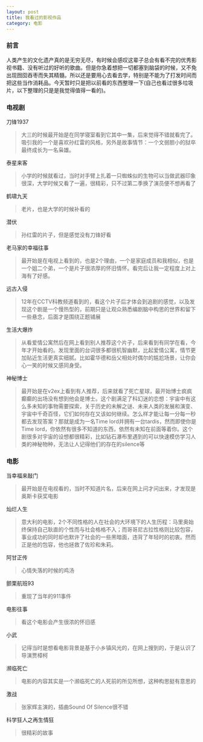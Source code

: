 ```yaml
---
layout: post
title: 我看过的影视作品
category: 电影
---
```


### 前言
人类产生的文化遗产真的是无穷无尽，有时候会感叹这辈子总会有看不完的优秀影视书籍、没有听过的好听的歌曲。但是你急着想把一切都塞到脑袋的时候，又不免出现囫囵吞枣而失其精髓。所以还是要用心去看去学，特别是不能为了打发时间而把这些当作消耗品。今天暂时只是把以前看的东西整理一下(自己也看过很多垃圾片，以下整理的只是是我觉得值得一看的)。

### 电视剧

刀锋1937

> 大三的时候最开始是在同学寝室看到它其中一集，后来觉得不错就看完了。吸引我的一个是喜欢孙红雷的风格，另外是故事情节：一个文弱胆小的狱卒最终成长为一名枭雄。

泰星来客

> 小学的时候就看过，当时对手臂上扎着一只蜘蛛似的生物可以当做武器印象很深，大学时候又看了一遍，很精彩，只不过第二季换了演员便不想再看了

鹤啸九天

> 老片，也是大学的时候补看的

潜伏

> 孙红雷的片子，但是感觉没有刀锋好看

老马家的幸福往事

> 最开始是在电视上看到的，也是2个理由，一个是家庭成员和我相似，也是一个姐二个弟，一个是片子很浓厚的怀旧情怀。看完后让我一定程度上对上海有了好感。

远古入侵

> 12年在CCTV科教频道看到的，看这个片子后才体会到追剧的感觉，以及发现这个剧是一个慢热型的，前期只是让观众熟悉编剧脑中构思的世界和留下一些悬念，后面才是围绕正题铺展

生活大爆炸

> 从看爱情公寓然后在网上看到别人推荐这个片子，后来看到有同学在看，今年才开始看的。发现里面的台词很多都很机智幽默，比起爱情公寓，情节更加贴近生活更真实细腻。比如霍华德和岳父相处时偶尔的尴尬场景，让你会心一笑的时候又感同身受。

神秘博士

> 最开始是在v2ex上看到有人推荐，后来就看了死亡星球，最开始博士疯疯癫癫的出场没有想到他会是博士。这个剧满足了科幻迷的恋想：宇宙中有这么多未知的事物需要探索，关于历史的未解之谜、未来人类的发展和演变、宇宙中千奇百怪，它们如何存在又该如何继续。怎么样才能让每一分每一秒都去发现答案？那就是成为一名Time lord并拥有一台tardis，然而即使你是Time lord，你依然有很多不知道的东西，依然有未知在前面等着你。这个剧很多对宇宙的设想都很精彩，比如钻石瀑布里遇到的可以快速模仿学习人类的神秘物种，无法让人记得他们的存在的silence等

### 电影

当幸福来敲门

> 最开始是在电视看的，当时不知道片名，后来在网上问才问出来，才发现是奥斯卡获奖电影

灿烂人生

> 意大利的电影，2个不同性格的人在社会的大环境下的人生历程：马里奥始终保持自己耿直的个性而与社会格格不入；而哥哥尼古拉性格则比较包容，事业成功的同时却也默许了社会的一些黑暗面，违背了年轻时的初衷。然而正是他的包容，他也拯救了佐珍和朱莉。

阿甘正传

> 心情失落的时候的鸡汤

颤栗航班93

> 重现了当年的911事件

电影往事

> 看这个电影会产生很浓的怀旧感

小武

> 记得当时是想看电影背景是基于小乡镇风光的，在网上搜到的，于是认识了导演贾樟柯

濒临死亡

> 电影的内容其实是一个濒临死亡的人死前的所见所想，这种构思挺有意思的

激战

> 张家辉主演的，插曲Sound Of Silence很不错

科学狂人之再生情狂

> 很精彩的故事